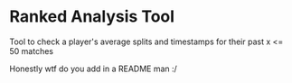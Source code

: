# Ranked Analysis Tool

Tool to check a player's average splits and timestamps for their past x <= 50 matches

Honestly wtf do you add in a README man :/
